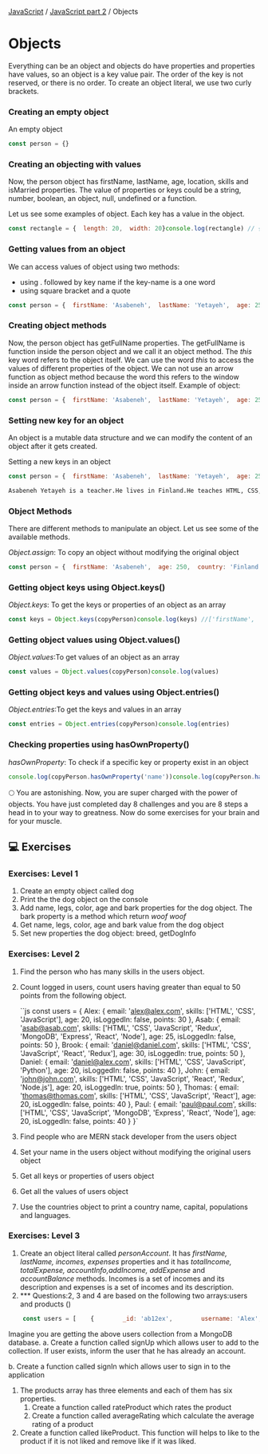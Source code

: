[JavaScript](../../JavaScript.md) / [JavaScript part 2](../JavaScript-part-2.md) / Objects

# Objects

Everything can be an object and objects do have properties and properties have values, so an object is a key value pair. The order of the key is not reserved, or there is no order. To create an object literal, we use two curly brackets.

### Creating an empty object

An empty object

```jsx
const person = {}
```

### Creating an objecting with values

Now, the person object has firstName, lastName, age, location, skills and isMarried properties. The value of properties or keys could be a string, number, boolean, an object, null, undefined or a function.

Let us see some examples of object. Each key has a value in the object.

```jsx
const rectangle = {  length: 20,  width: 20}console.log(rectangle) // {length: 20, width: 20}const person = {  firstName: 'Asabeneh',  lastName: 'Yetayeh',  age: 250,  country: 'Finland',  city: 'Helsinki',  skills: [    'HTML',    'CSS',    'JavaScript',    'React',    'Node',    'MongoDB',    'Python',    'D3.js'  ],  isMarried: true}console.log(person)
```

### Getting values from an object

We can access values of object using two methods:

- using . followed by key name if the key-name is a one word
- using square bracket and a quote

```jsx
const person = {  firstName: 'Asabeneh',  lastName: 'Yetayeh',  age: 250,  country: 'Finland',  city: 'Helsinki',  skills: [    'HTML',    'CSS',    'JavaScript',    'React',    'Node',    'MongoDB',    'Python',    'D3.js'  ],  getFullName: function() {    return `${this.firstName}${this.lastName}`  },  'phone number': '+3584545454545'}// accessing values using .console.log(person.firstName)console.log(person.lastName)console.log(person.age)console.log(person.location) // undefined// value can be accessed using square bracket and key nameconsole.log(person['firstName'])console.log(person['lastName'])console.log(person['age'])console.log(person['age'])console.log(person['location']) // undefined// for instance to access the phone number we only use the square bracket methodconsole.log(person['phone number'])
```

### Creating object methods

Now, the person object has getFullName properties. The getFullName is function inside the person object and we call it an object method. The *this* key word refers to the object itself. We can use the word *this* to access the values of different properties of the object. We can not use an arrow function as object method because the word this refers to the window inside an arrow function instead of the object itself. Example of object:

```jsx
const person = {  firstName: 'Asabeneh',  lastName: 'Yetayeh',  age: 250,  country: 'Finland',  city: 'Helsinki',  skills: [    'HTML',    'CSS',    'JavaScript',    'React',    'Node',    'MongoDB',    'Python',    'D3.js'  ],  getFullName: function() {    return `${this.firstName} ${this.lastName}`  }}console.log(person.getFullName())// Asabeneh Yetayeh
```

### Setting new key for an object

An object is a mutable data structure and we can modify the content of an object after it gets created.

Setting a new keys in an object

```jsx
const person = {  firstName: 'Asabeneh',  lastName: 'Yetayeh',  age: 250,  country: 'Finland',  city: 'Helsinki',  skills: [    'HTML',    'CSS',    'JavaScript',    'React',    'Node',    'MongoDB',    'Python',    'D3.js'  ],  getFullName: function() {    return `${this.firstName} ${this.lastName}`  }}person.nationality = 'Ethiopian'person.country = 'Finland'person.title = 'teacher'person.skills.push('Meteor')person.skills.push('SasS')person.isMarried = trueperson.getPersonInfo = function() {  let skillsWithoutLastSkill = this.skills    .splice(0, this.skills.length - 1)    .join(', ')  let lastSkill = this.skills.splice(this.skills.length - 1)[0]  let skills = `${skillsWithoutLastSkill}, and ${lastSkill}`  let fullName = this.getFullName()  let statement = `${fullName} is a ${this.title}.\nHe lives in ${this.country}.\nHe teaches ${skills}.`  return statement}console.log(person)console.log(person.getPersonInfo())
```

```bash
Asabeneh Yetayeh is a teacher.He lives in Finland.He teaches HTML, CSS, JavaScript, React, Node, MongoDB, Python, D3.js, Meteor, and SasS.
```

### Object Methods

There are different methods to manipulate an object. Let us see some of the available methods.

*Object.assign*: To copy an object without modifying the original object

```jsx
const person = {  firstName: 'Asabeneh',  age: 250,  country: 'Finland',  city:'Helsinki',  skills: ['HTML', 'CSS', 'JS'],  title: 'teacher',  address: {    street: 'Heitamienkatu 16',    pobox: 2002,    city: 'Helsinki'  },  getPersonInfo: function() {    return `I am ${this.firstName} and I live in ${this.city}, ${this.country}. I am ${this.age}.`  }}//Object methods: Object.assign, Object.keys, Object.values, Object.entries//hasOwnPropertyconst copyPerson = Object.assign({}, person)console.log(copyPerson)
```

### Getting object keys using Object.keys()

*Object.keys*: To get the keys or properties of an object as an array

```jsx
const keys = Object.keys(copyPerson)console.log(keys) //['firstName', 'age', 'country','city', 'skills','title', 'address', 'getPersonInfo']const address = Object.keys(copyPerson.address)console.log(address) //['street', 'pobox', 'city']
```

### Getting object values using Object.values()

*Object.values*:To get values of an object as an array

```jsx
const values = Object.values(copyPerson)console.log(values)
```

### Getting object keys and values using Object.entries()

*Object.entries*:To get the keys and values in an array

```jsx
const entries = Object.entries(copyPerson)console.log(entries)
```

### Checking properties using hasOwnProperty()

*hasOwnProperty*: To check if a specific key or property exist in an object

```jsx
console.log(copyPerson.hasOwnProperty('name'))console.log(copyPerson.hasOwnProperty('score'))
```

🌕 You are astonishing. Now, you are super charged with the power of objects. You have just completed day 8 challenges and you are 8 steps a head in to your way to greatness. Now do some exercises for your brain and for your muscle.

## 💻 Exercises

### Exercises: Level 1

1. Create an empty object called dog
2. Print the the dog object on the console
3. Add name, legs, color, age and bark properties for the dog object. The bark property is a method which return *woof woof*
4. Get name, legs, color, age and bark value from the dog object
5. Set new properties the dog object: breed, getDogInfo

### Exercises: Level 2

1. Find the person who has many skills in the users object.
2. Count logged in users, count users having greater than equal to 50 points from the following object.
    
    ``js const users = {   Alex: {     email: 'alex@alex.com',     skills: ['HTML', 'CSS', 'JavaScript'],     age: 20,     isLoggedIn: false,     points: 30   },   Asab: {     email: 'asab@asab.com',     skills: ['HTML', 'CSS', 'JavaScript', 'Redux', 'MongoDB', 'Express', 'React', 'Node'],     age: 25,     isLoggedIn: false,     points: 50   },   Brook: {     email: 'daniel@daniel.com',     skills: ['HTML', 'CSS', 'JavaScript', 'React', 'Redux'],     age: 30,     isLoggedIn: true,     points: 50   },   Daniel: {     email: 'daniel@alex.com',     skills: ['HTML', 'CSS', 'JavaScript', 'Python'],     age: 20,     isLoggedIn: false,     points: 40   },   John: {     email: 'john@john.com',     skills: ['HTML', 'CSS', 'JavaScript', 'React', 'Redux', 'Node.js'],     age: 20,     isLoggedIn: true,     points: 50   },   Thomas: {     email: 'thomas@thomas.com',     skills: ['HTML', 'CSS', 'JavaScript', 'React'],     age: 20,     isLoggedIn: false,     points: 40   },   Paul: {     email: 'paul@paul.com',     skills: ['HTML', 'CSS', 'JavaScript', 'MongoDB', 'Express', 'React', 'Node'],     age: 20,     isLoggedIn: false,     points: 40   } }`
    
3. Find people who are MERN stack developer from the users object
4. Set your name in the users object without modifying the original users object
5. Get all keys or properties of users object
6. Get all the values of users object
7. Use the countries object to print a country name, capital, populations and languages.

### Exercises: Level 3

1. Create an object literal called *personAccount*. It has *firstName, lastName, incomes, expenses* properties and it has *totalIncome, totalExpense, accountInfo,addIncome, addExpense* and *accountBalance* methods. Incomes is a set of incomes and its description and expenses is a set of incomes and its description.
2. *** Questions:2, 3 and 4 are based on the following two arrays:users and products ()

```jsx
    const users = [    {        _id: 'ab12ex',        username: 'Alex',        email: 'alex@alex.com',        password: '123123',        createdAt:'08/01/2020 9:00 AM',        isLoggedIn: false    },    {        _id: 'fg12cy',        username: 'Asab',        email: 'asab@asab.com',        password: '123456',        createdAt:'08/01/2020 9:30 AM',        isLoggedIn: true    },    {        _id: 'zwf8md',        username: 'Brook',        email: 'brook@brook.com',        password: '123111',        createdAt:'08/01/2020 9:45 AM',        isLoggedIn: true    },    {        _id: 'eefamr',        username: 'Martha',        email: 'martha@martha.com',        password: '123222',        createdAt:'08/01/2020 9:50 AM',        isLoggedIn: false    },    {        _id: 'ghderc',        username: 'Thomas',        email: 'thomas@thomas.com',        password: '123333',        createdAt:'08/01/2020 10:00 AM',        isLoggedIn: false    }    ];    const products = [  {    _id: 'eedfcf',    name: 'mobile phone',    description: 'Huawei Honor',    price: 200,    ratings: [      { userId: 'fg12cy', rate: 5 },      { userId: 'zwf8md', rate: 4.5 }    ],    likes: []  },  {    _id: 'aegfal',    name: 'Laptop',    description: 'MacPro: System Darwin',    price: 2500,    ratings: [],    likes: ['fg12cy']  },  {    _id: 'hedfcg',    name: 'TV',    description: 'Smart TV:Procaster',    price: 400,    ratings: [{ userId: 'fg12cy', rate: 5 }],    likes: ['fg12cy']  }]
```

Imagine you are getting the above users collection from a MongoDB database. a. Create a function called signUp which allows user to add to the collection. If user exists, inform the user that he has already an account.

b. Create a function called signIn which allows user to sign in to the application

1. The products array has three elements and each of them has six properties.
    1. Create a function called rateProduct which rates the product
    2. Create a function called averageRating which calculate the average rating of a product
2. Create a function called likeProduct. This function will helps to like to the product if it is not liked and remove like if it was liked.
